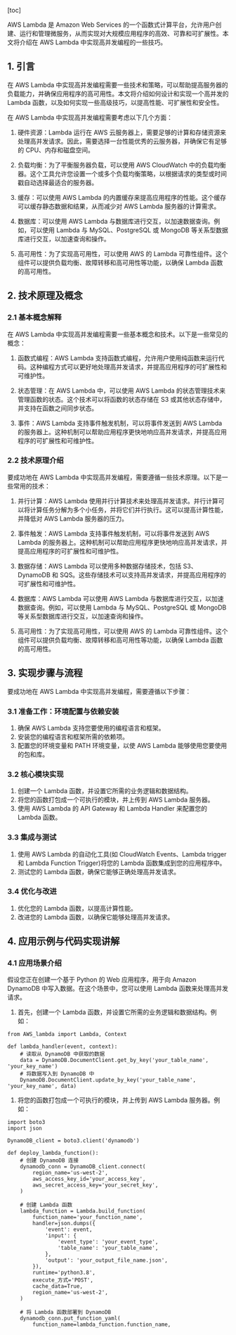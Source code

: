 
[toc]                    
                
                
AWS Lambda 是 Amazon Web Services 的一个函数式计算平台，允许用户创建、运行和管理微服务，从而实现对大规模应用程序的高效、可靠和可扩展性。本文将介绍在 AWS Lambda 中实现高并发编程的一些技巧。

## 1. 引言

在 AWS Lambda 中实现高并发编程需要一些技术和策略，可以帮助提高服务器的负载能力，并确保应用程序的高可用性。本文将介绍如何设计和实现一个高并发的 Lambda 函数，以及如何实现一些高级技巧，以提高性能、可扩展性和安全性。

在 AWS Lambda 中实现高并发编程需要考虑以下几个方面：

1. 硬件资源：Lambda 运行在 AWS 云服务器上，需要足够的计算和存储资源来处理高并发请求。因此，需要选择一台性能优秀的云服务器，并确保它有足够的 CPU、内存和磁盘空间。

2. 负载均衡：为了平衡服务器负载，可以使用 AWS CloudWatch 中的负载均衡器。这个工具允许您设置一个或多个负载均衡策略，以根据请求的类型或时间戳自动选择最适合的服务器。

3. 缓存：可以使用 AWS Lambda 的内置缓存来提高应用程序的性能。这个缓存可以缓存静态数据和结果，从而减少对 AWS Lambda 服务器的计算需求。

4. 数据库：可以使用 AWS Lambda 与数据库进行交互，以加速数据查询。例如，可以使用 Lambda 与 MySQL、PostgreSQL 或 MongoDB 等关系型数据库进行交互，以加速查询和操作。

5. 高可用性：为了实现高可用性，可以使用 AWS 的 Lambda 可靠性组件。这个组件可以提供负载均衡、故障转移和高可用性等功能，以确保 Lambda 函数的高可用性。

## 2. 技术原理及概念

### 2.1 基本概念解释

在 AWS Lambda 中实现高并发编程需要一些基本概念和技术。以下是一些常见的概念：

1. 函数式编程：AWS Lambda 支持函数式编程，允许用户使用纯函数来运行代码。这种编程方式可以更好地处理高并发请求，并提高应用程序的可扩展性和可维护性。

2. 状态管理：在 AWS Lambda 中，可以使用 AWS Lambda 的状态管理技术来管理函数的状态。这个技术可以将函数的状态存储在 S3 或其他状态存储中，并支持在函数之间同步状态。

3. 事件：AWS Lambda 支持事件触发机制，可以将事件发送到 AWS Lambda 的服务器上。这种机制可以帮助应用程序更快地响应高并发请求，并提高应用程序的可扩展性和可维护性。

### 2.2 技术原理介绍

要成功地在 AWS Lambda 中实现高并发编程，需要遵循一些技术原理。以下是一些常用的技术：

1. 并行计算：AWS Lambda 使用并行计算技术来处理高并发请求。并行计算可以将计算任务分解为多个小任务，并将它们并行执行。这可以提高计算性能，并降低对 AWS Lambda 服务器的压力。

2. 事件触发：AWS Lambda 支持事件触发机制，可以将事件发送到 AWS Lambda 的服务器上。这种机制可以帮助应用程序更快地响应高并发请求，并提高应用程序的可扩展性和可维护性。

3. 数据存储：AWS Lambda 可以使用多种数据存储技术，包括 S3、DynamoDB 和 SQS。这些存储技术可以支持高并发请求，并提高应用程序的可扩展性和可维护性。

4. 数据库：AWS Lambda 可以使用 AWS Lambda 与数据库进行交互，以加速数据查询。例如，可以使用 Lambda 与 MySQL、PostgreSQL 或 MongoDB 等关系型数据库进行交互，以加速查询和操作。

5. 高可用性：为了实现高可用性，可以使用 AWS 的 Lambda 可靠性组件。这个组件可以提供负载均衡、故障转移和高可用性等功能，以确保 Lambda 函数的高可用性。

## 3. 实现步骤与流程

要成功地在 AWS Lambda 中实现高并发编程，需要遵循以下步骤：

### 3.1 准备工作：环境配置与依赖安装

1. 确保 AWS Lambda 支持您要使用的编程语言和框架。
2. 安装您的编程语言和框架所需的依赖项。
3. 配置您的环境变量和 PATH 环境变量，以使 AWS Lambda 能够使用您要使用的包和库。

### 3.2 核心模块实现

1. 创建一个 Lambda 函数，并设置它所需的业务逻辑和数据结构。
2. 将您的函数打包成一个可执行的模块，并上传到 AWS Lambda 服务器。
3. 使用 AWS Lambda 的 API Gateway 和 Lambda Handler 来配置您的 Lambda 函数。

### 3.3 集成与测试

1. 使用 AWS Lambda 的自动化工具(如 CloudWatch Events、Lambda  trigger 和 Lambda Function Trigger)将您的 Lambda 函数集成到您的应用程序中。
2. 测试您的 Lambda 函数，确保它能够正确处理高并发请求。

### 3.4 优化与改进

1. 优化您的 Lambda 函数，以提高计算性能。
2. 改进您的 Lambda 函数，以确保它能够处理高并发请求。

## 4. 应用示例与代码实现讲解

### 4.1 应用场景介绍

假设您正在创建一个基于 Python 的 Web 应用程序，用于向 Amazon DynamoDB 中写入数据。在这个场景中，您可以使用 Lambda 函数来处理高并发请求。

1. 首先，创建一个 Lambda 函数，并设置它所需的业务逻辑和数据结构。例如：
```
from AWS_lambda import Lambda, Context

def lambda_handler(event, context):
    # 读取从 DynamoDB 中获取的数据
    data = DynamoDB.DocumentClient.get_by_key('your_table_name', 'your_key_name')
    # 将数据写入到 DynamoDB 中
    DynamoDB.DocumentClient.update_by_key('your_table_name', 'your_key_name', data)
```
1. 将您的函数打包成一个可执行的模块，并上传到 AWS Lambda 服务器。例如：
```
import boto3
import json

DynamoDB_client = boto3.client('dynamodb')

def deploy_lambda_function():
    # 创建 DynamoDB 连接
    dynamodb_conn = DynamoDB_client.connect(
        region_name='us-west-2',
        aws_access_key_id='your_access_key',
        aws_secret_access_key='your_secret_key',
    )

    # 创建 Lambda 函数
    lambda_function = Lambda.build_function(
        function_name='your_function_name',
        handler=json.dumps({
            'event': event,
            'input': {
                'event_type': 'your_event_type',
                'table_name': 'your_table_name',
            },
            'output': 'your_output_file_name.json',
        }),
        runtime='python3.8',
        execute_方式='POST',
        cache_data=True,
        region_name='us-west-2',
    )

    # 将 Lambda 函数部署到 DynamoDB
    dynamodb_conn.put_function_yaml(
        function_name=lambda_function.function_name,

